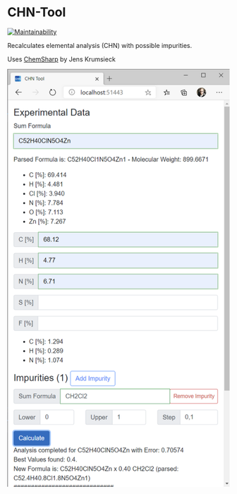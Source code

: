 # CHN-Tool
[![Maintainability](https://api.codeclimate.com/v1/badges/10bec8ec53ce2f7e96d5/maintainability)](https://codeclimate.com/github/JensKrumsieck/CHN-Tool/maintainability)

Recalculates elemental analysis (CHN) with possible impurities.

Uses [ChemSharp](https://github.com/JensKrumsieck/ChemSharp) by Jens Krumsieck

![Screenshot](https://raw.githubusercontent.com/JensKrumsieck/CHN-Tool/master/.github/screenshot_blazor.png)
